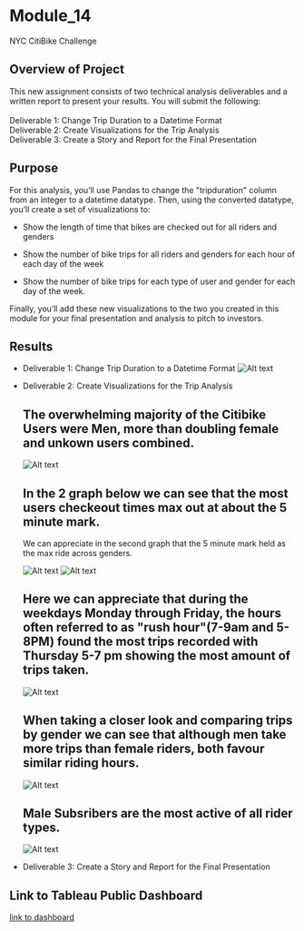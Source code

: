 # Module_14
NYC CitiBike Challenge

## Overview of Project
This new assignment consists of two technical analysis deliverables and a written report to present your results. You will submit the following:
<br>
<br>
Deliverable 1: Change Trip Duration to a Datetime Format<br>
Deliverable 2: Create Visualizations for the Trip Analysis<br>
Deliverable 3: Create a Story and Report for the Final Presentation<br>

## Purpose
For this analysis, you’ll use Pandas to change the "tripduration" column from an integer to a datetime datatype. Then, using the converted datatype, you’ll create a set of visualizations to:

- Show the length of time that bikes are checked out for all riders and genders

- Show the number of bike trips for all riders and genders for each hour of each day of the week

- Show the number of bike trips for each type of user and gender for each day of the week.

Finally, you’ll add these new visualizations to the two you created in this module for your final presentation and analysis to pitch to investors.

## Results

- Deliverable 1: Change Trip Duration to a Datetime Format
![Alt text](https://github.com/f-marquez/Module_14/blob/main/Images/Deliverable_1/1%20%20Jupyter%20Notebook.png)

- Deliverable 2: Create Visualizations for the Trip Analysis
     
     ## The overwhelming majority of the Citibike Users were Men, more than doubling female and unkown users combined. 

   ![Alt text](https://github.com/f-marquez/Module_14/blob/main/Images/Deliverable_2/Gender%20Breakdown.png)
   
  
     ## In the 2 graph below we can see that the most users checkeout times max out at about the 5 minute mark. 
     We can appreciate in the second graph that the 5 minute mark held as the max ride across genders.

   ![Alt text](https://github.com/f-marquez/Module_14/blob/main/Images/Deliverable_2/Checkout%20Times%20for%20Users.png)
   ![Alt text](https://github.com/f-marquez/Module_14/blob/main/Images/Deliverable_2/Checkout%20Times%20by%20Gender.png)
   
    ## Here we can appreciate that during the weekdays Monday through Friday, the hours often referred to as "rush hour"(7-9am and 5-8PM) found the most trips recorded with Thursday 5-7 pm showing the most amount of trips taken. 
   ![Alt text](https://github.com/f-marquez/Module_14/blob/main/Images/Deliverable_2/Trips%20by%20Weekday%20for%20hour.png)
  ## When taking a closer look and comparing trips by gender we can see that although men take more trips than female riders, both favour similar riding hours.
   ![Alt text](https://github.com/f-marquez/Module_14/blob/main/Images/Deliverable_2/Trips%20by%20Gender%20(weekday%20per%20hour).png)
  ## Male Subsribers are the most active of all rider types.
   ![Alt text](https://github.com/f-marquez/Module_14/blob/main/Images/Deliverable_2/User%20Trips%20by%20Gender%20by%20Weekday.png)
- Deliverable 3: Create a Story and Report for the Final Presentation

## Link to Tableau Public Dashboard<br>
[link to dashboard](https://public.tableau.com/app/profile/francis.marquez1843/viz/NYCCitiBikeChallenge_16429116404190/CheckoutTimesforUsers)<br>



 
